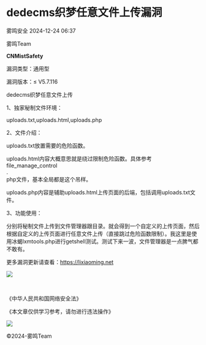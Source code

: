 #  dedecms织梦任意文件上传漏洞   
 雾鸣安全   2024-12-24 06:37  
  
雾鸣Team  
  
  
**CNMistSafety**  
  
  
  
漏洞类型：通用型  
  
漏洞版本：≤ V5.7.116  
  
dedecms织梦任意文件上传  
  
1、独家秘制文件环境：  
  
uploads.txt,uploads.html,uploads.php  
  
  
2、文件介绍：  
  
uploads.txt放置需要的危险函数。  
  
uploads.html内容大概意思就是绕过限制危险函数。具体参考file_manage_control  
.  
php文件，基本全局都是这个吊样。  
  
uploads.php内容是辅助uploads.html上传页面的后端，包括调用uploads.txt文件。  
  
  
3、功能使用：  
  
分别将秘制文件上传到文件管理器跟目录。就会得到一个自定义的上传页面，然后根据自定义的上传页面进行任意文件上传（直接跳过危险函数限制）。我这里是使用冰蝎lxmtools.php进行getshell测试。测试下来一波，文件管理器是一点脾气都不敢有。  
  
  
更多漏洞更新请查看：https://lixiaoming.net  
  
  
  
  
  
![](https://mmbiz.qpic.cn/mmbiz_gif/bQv07rEoSgnASDXC53WkoCVAbC73AzGr2gJ1hkgmLJf47DcQBvKhS65n8gFR9Rfr2aeIbyMIbxguySA37OaCNA/640?wx_fmt=gif "")  
  
  
                             
  
《中华人民共和国网络安全法》  
  
《本文章仅供学习参考，请勿进行违法操作》  
  
  
![](https://mmbiz.qpic.cn/mmbiz_png/oYEjKAbwRS6xWic07knBw6a8TWtHe81ZSSYMicq8FZrMs0gbHqibHXN1PzHXSrE6LrSmH03cAWblCQibnZmOibIlzqw/640?wx_fmt=png "")  
  
©2024-雾鸣Team  
  
  
  
